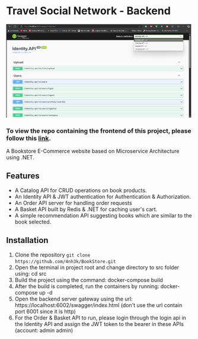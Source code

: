 # Travel Social Network - Backend

![Swagger Backend](Swagger.png)

### To view the repo containing the frontend of this project, please follow this [link](https://github.com/4nh3k/BookStoreFE).

A Bookstore E-Commerce website based on Microservice Architecture using .NET.

## Features
- A Catalog API for CRUD operations on book products.
- An Identity API & JWT authentication for Authentication & Authorization.
- An Order API server for handling order requests
- A Basket API built by Redis & .NET for caching user's cart.
- A simple recommendation API suggesting books which are similar to the book selected.

## Installation
1. Clone the repository
 `git clone https://github.com/4nh3k/BookStore.git`
2. Open the terminal in project root and change directory to src folder using: cd src
3. Build the project using the command: docker-compose build
4. After the build is completed, run the containers by running: docker-compose up -d
5. Open the backend server gateway using the url: https://localhost:6002/swagger/index.html (don't use the url contain port 6001 since it is http)
6. For the Order & Basket API to run, please login through the login api in the Identity API and assign the JWT token to the bearer in these APIs (account: admin admin)